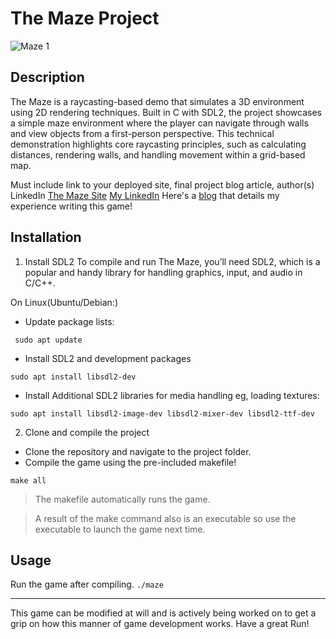 # The Maze Project

![Maze 1](https://github.com/user-attachments/assets/be829648-f28b-4947-a253-25eb0a29607c)
## Description

The Maze is a raycasting-based demo that simulates a 3D environment using 2D rendering techniques. Built in C with SDL2, the project showcases a simple maze environment where the player can navigate through walls and view objects from a first-person perspective. This technical demonstration highlights core raycasting principles, such as calculating distances, rendering walls, and handling movement within a grid-based map.


Must include link to your deployed site, final project blog article, author(s) LinkedIn
[The Maze Site](https://www.towerofdragons.github.io)
[My LinkedIn](https://www.linkedin.com/in/mark-rodney-njoroge)
Here's a [blog](#) that details my experience writing this game!

## Installation

1. Install SDL2
To compile and run The Maze, you’ll need SDL2, which is a popular and handy library for handling graphics, input, and audio in C/C++.

On Linux(Ubuntu/Debian:)
* Update package lists:

``` sudo apt update```

* Install SDL2 and development packages

``` sudo apt install libsdl2-dev ```

* Install Additional SDL2 libraries for media handling eg, loading textures:

``` sudo apt install libsdl2-image-dev libsdl2-mixer-dev libsdl2-ttf-dev ```


2. Clone and compile the project

* Clone the repository and navigate to the project folder.
* Compile the game using the pre-included makefile!

``` make all ```
 
 > The makefile automatically runs the game.

 > A result of the make command also is an executable so use the executable to launch the game next time.


## Usage
Run the game after compiling.
```./maze ```


---
This game can be modified at will and is actively being worked on to get a grip on how this manner of game development works.
Have a great Run!